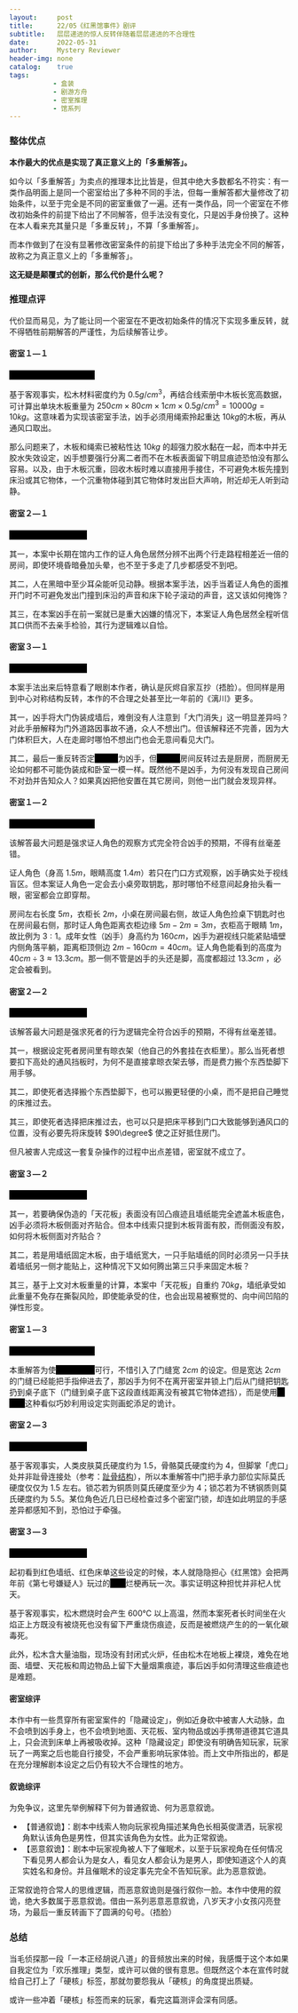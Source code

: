 ```yaml
---
layout:     post
title:      22/05《红黑馆事件》剧评
subtitle:   层层递进的惊人反转伴随着层层递进的不合理性
date:       2022-05-31
author:     Mystery Reviewer
header-img: none
catalog:    true
tags:
           - 盒装
           - 剧游方舟
           - 密室推理
           - 馆系列
---
```


###  整体优点

**本作最大的优点是实现了真正意义上的「多重解答」。**

如今以「多重解答」为卖点的推理本比比皆是，但其中绝大多数都名不符实：有一类作品明面上是同一个密室给出了多种不同的手法，但每一重解答都大量修改了初始条件，以至于完全是不同的密室重做了一遍。还有一类作品，同一个密室在不修改初始条件的前提下给出了不同解答，但手法没有变化，只是凶手身份换了。这种在本人看来充其量只是「多重反转」，不算「多重解答」。

而本作做到了在没有显著修改密室条件的前提下给出了多种手法完全不同的解答，故称之为真正意义上的「多重解答」。

**这无疑是颠覆式的创新，那么代价是什么呢？**

### 推理点评

代价显而易见，为了能让同一个密室在不更改初始条件的情况下实现多重反转，就不得牺牲前期解答的严谨性，为后续解答让步。

#### 密室１—１

<font style="background-color: #000000; color: black">高余笙密室・第一重解答</font>

基于客观事实，松木材料密度约为 $0.5g/cm^3$，再结合线索册中木板长宽高数据，可计算出单块木板重量为 $250cm \times 80cm \times 1cm \times 0.5g/cm^3 = 10000g = 10kg$。这意味着为实现该密室手法，凶手必须用绳索拎起重达 $10kg$​ 的木板，再从通风口取出。

那么问题来了，木板和绳索已被粘性达 $10kg$ 的超强力胶水黏在一起，而本中并无胶水失效设定，凶手想要强行分离二者而不在木板表面留下明显痕迹恐怕没有那么容易。以及，由于木板沉重，回收木板时难以直接用手接住，不可避免木板先撞到床沿或其它物体，一个沉重物体碰到其它物体时发出巨大声响，附近却无人听到动静。

#### 密室２—１

<font style="background-color: #000000; color: black">周凯密室・第一重解答</font>

其一，本案中长期在馆内工作的证人角色居然分辨不出两个行走路程相差近一倍的房间，即使环境昏暗叠加头晕，也不至于多走了几步都感受不到吧。

其二，人在黑暗中至少耳朵能听见动静。根据本案手法，凶手当着证人角色的面推开门时不可避免发出门撞到床沿的声音和床下轮子滚动的声音，这又该如何掩饰？

其三，在本案凶手在前一案就已是重大凶嫌的情况下，本案证人角色居然全程听信其口供而不去亲手检验，其行为逻辑难以自恰。

#### 密室３—１

<font style="background-color: #000000; color: black">管家密室・第一重解答</font>

本案手法出来后特意看了眼剧本作者，确认是灰烬自家互抄（捂脸）。但同样是用到中心对称结构反转，本作的不合理之处甚至比一年前的《漓川》更多。

其一，凶手将大门伪装成墙后，难倒没有人注意到「大门消失」这一明显差异吗？对此手册解释为门外道路因事故不通，众人不想出门。但该解释还不完善，因为大门体积巨大，人在走廊时哪怕不想出门也会无意间看见大门。

其二，最后一重反转否定<font style="background-color: #000000; color: black">陆思源</font>为凶手，但<font style="background-color: #000000; color: black">陆思源</font>房间反转过去是厨房，而厨房无论如何都不可能伪装成和卧室一模一样。既然他不是凶手，为何没有发现自己房间不对劲并告知众人？如果真凶把他安置在其它房间，则他一出门就会发现异样。

#### 密室１—２

<font style="background-color: #000000; color: black">高余笙密室・第二重解答</font>

该解答最大问题是强求证人角色的观察方式完全符合凶手的预期，不得有丝毫差错。

证人角色（身高 $1.5m$，眼睛高度 $1.4m$）若只在门口方式观察，凶手确实处于视线盲区。但本案证人角色一定会去小桌旁取钥匙，那时哪怕不经意间起身抬头看一眼，密室都会立即穿帮。

房间左右长度 $5m$，衣柜长 $2m$，小桌在房间最右侧，故证人角色捡桌下钥匙时也在房间最右侧，那时证人角色距离衣柜边缘 $5m - 2m = 3m$，衣柜高于眼睛 $1m$，故比例为 $3:1$。成年女性（凶手）身高约为 $160cm$，凶手为避视线只能紧贴墙壁内侧角落平躺，距离柜顶侧边 $2m - 160cm = 40cm$。证人角色能看到的高度为 $40cm \div 3 \approx 13.3cm$。那一侧不管是凶手的头还是脚，高度都超过 $13.3cm$ ，必定会被看到。

#### 密室２—２

<font style="background-color: #000000; color: black">周凯密室・第二重解答</font>

该解答最大问题是强求死者的行为逻辑完全符合凶手的预期，不得有丝毫差错。

其一，根据设定死者房间里有晾衣架（他自己的外套挂在衣柜里）。那么当死者想要扣下高处的通风挡板时，为何不是直接拿晾衣架去够，而是费力搬个东西垫脚下用手够。

其二，即使死者选择搬个东西垫脚下，也可以搬更轻便的小桌，而不是把自己睡觉的床推过去。

其三，即使死者选择把床推过去，也可以只是把床平移到门口大致能够到通风口的位置，没有必要先将床旋转 $90\degree$ 使之正好抵住房门。

但凡被害人完成这一套复杂操作的过程中出点差错，密室就不成立了。

#### 密室３—２

<font style="background-color: #000000; color: black">管家密室・第二重解答</font>

其一，若要确保伪造的「天花板」表面没有凹凸痕迹且墙纸能完全遮盖木板底色，凶手必须将木板侧面对齐贴合。但本中线索只提到木板背面有胶，而侧面没有胶，如何将木板侧面对齐贴合？

其二，若是用墙纸固定木板，由于墙纸宽大，一只手贴墙纸的同时必须另一只手扶着墙纸另一侧才能贴上，这种情况下又如何腾出第三只手来固定木板？

其三，基于上文对木板重量的计算，本案中「天花板」自重约 $70kg$，墙纸承受如此重量不免存在撕裂风险，即使能承受的住，也会出现易被察觉的、向中间凹陷的弹性形变。

#### 密室１—３

<font style="background-color: #000000; color: black">高余笙密室・第三重解答</font>

本重解答为使<font style="background-color: #000000; color: black">双木板诡计</font>可行，不惜引入了门缝宽 $2cm$ 的设定。但是宽达 $2cm$ 的门缝已经能把手指伸进去了，那凶手为何不在离开密室并锁上门后从门缝把钥匙扔到桌子底下（门缝到桌子底下这段直线距离没有被其它物体遮挡），而是使用<font style="background-color: #000000; color: black">双木板</font>这种看似巧妙利用设定实则画蛇添足的诡计。

#### 密室２—３

<font style="background-color: #000000; color: black">周凯密室・第三重解答</font>

基于客观事实，人类皮肤莫氏硬度约为 $1.5$，骨骼莫氏硬度约为 $4$，但脚掌「虎口」处并非趾骨连接处（参考：[趾骨结构](https://anatomy.co.uk/phalanges/)），所以本重解答中门把手承力部位实际莫氏硬度仅仅为 $1.5$ 左右。锁芯若为铜质则莫氏硬度至少为 $4$；锁芯若为不锈钢质则莫氏硬度约为 $5.5$。某位角色近几日已经检查过多个密室门锁，却连如此明显的手感差异都感知不到，恐怕过于牵强。

#### 密室３—３

<font style="background-color: #000000; color: black">管家密室・第三重解答</font>

起初看到红色墙纸、红色床单这些设定的时候，本人就隐隐担心《红黑馆》会把两年前《第七号嫌疑人》玩过的<font style="background-color: #000000; color: black">色盲</font>烂梗再玩一次。事实证明这种担忧并非杞人忧天。

基于客观事实，松木燃烧时会产生 $600℃$ 以上高温，然而本案死者长时间坐在火焰正上方既没有被烧死也没有留下严重烧伤痕迹，反而是被燃烧产生的的一氧化碳毒死。

此外，松木含大量油脂，现场没有封闭式火炉，任由松木在地板上裸烧，难免在地面、墙壁、天花板和周边物品上留下大量烟熏痕迹，事后凶手如何清理这些痕迹也是难题。

#### 密室综评

本作中有一些贯穿所有密室案件的「隐藏设定」，例如近身砍中被害人大动脉，血不会喷到凶手身上，也不会喷到地面、天花板、室内物品或凶手携带道德其它道具上，只会流到床单上再被吸收掉。这种「隐藏设定」即使没有明确告知玩家，玩家玩了一两案之后也能自行接受，不会严重影响玩家体验。而上文中所指出的，都是在充分理解剧本设定之后仍有较大不合理性的地方。

#### 叙诡综评

为免争议，这里先举例解释下何为普通叙诡、何为恶意叙诡。

* 【普通叙诡】：剧本中线索人物向玩家视角描述某角色长相英俊潇洒，玩家视角默认该角色是男性，但其实该角色为女性。此为正常叙诡。
* 【恶意叙诡】：剧本中玩家视角被人下了催眠术，以至于玩家视角在任何情况下看见男人都会认为是女人，看见女人都会认为是男人，即使知道这个人的真实姓名和身份。并且催眠术的设定事先完全不告知玩家。此为恶意叙诡。

正常叙诡符合常人的思维逻辑，而恶意叙诡则是强行叙你一脸。本作中使用的叙诡，绝大多数属于恶意叙诡。借由一系列恶意恶意叙诡，八岁天才小女孩闪亮登场，为最后一重反转画下了圆满的句号。（捂脸）

### 总结

当毛侦探那一段「一本正经胡说八道」的音频放出来的时候，我感慨于这个本如果自我定位为「欢乐推理」类型，或许可以做的很有意思。但既然这个本在宣传时就给自己打上了「硬核」标签，那就勿要怨我从「硬核」的角度提出质疑。

或许一些冲着「硬核」标签而来的玩家，看完这篇测评会深有同感。
